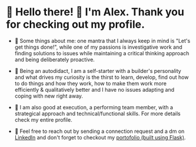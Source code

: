 # 👋 Hello there! 🙏 I'm Alex.  Thank you for checking out my profile.

- 📣 Some things about me: one mantra that I always keep in mind is "Let's get things done!", while one of my passions is investigative work and finding solutions to issues while maintaining a critical thinking approach and being deliberately proactive. 

- 📣 Being an autodidact, I am a self-starter with a builder's personality and what drives my curiosity is the thirst to learn, develop, find out how to do things and how they work, how to make them work more efficiently & qualitatively better and I have no issues adapting and coping with new right away. 

- 📣 I am also good at execution, a performing team member, with a strategical approach and technical/functional skills. For more details check my entire profile.

- 💬 Feel free to reach out by sending a connection request and a dm on [LinkedIn](https://www.linkedin.com/in/alexonati/) and don't forget to checkout my [portofolio (built using Flask)](https://tzunu.pythonanywhere.com/).
